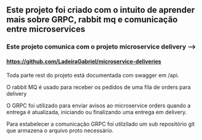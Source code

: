 ## Este projeto foi criado com o intuito de aprender mais sobre GRPC, rabbit mq e comunicação entre microservices

### Este projeto comunica com o projeto microservice delivery -->
#### https://github.com/LadeiraGabriel/microservice-deliveries
Toda parte rest do projeto está documentada com swagger em /api.

O rabbit MQ é usado para receber os pedidos de uma fila de orders para delivery 

O GRPC foi utilizado para enviar  avisos ao microservice orders quando a entrega é atualizada, iniciando ou finalizando uma entrega em delivery.

Para estabelecer a comunicação GRPC foi utilzilado um sub repositório git que armazena o arquivo proto necessário.
